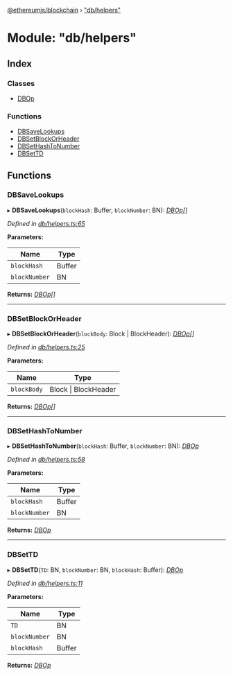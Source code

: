 [@ethereumjs/blockchain](../README.md) › ["db/helpers"](_db_helpers_.md)

# Module: "db/helpers"

## Index

### Classes

* [DBOp](../classes/_db_helpers_.dbop.md)

### Functions

* [DBSaveLookups](_db_helpers_.md#dbsavelookups)
* [DBSetBlockOrHeader](_db_helpers_.md#dbsetblockorheader)
* [DBSetHashToNumber](_db_helpers_.md#dbsethashtonumber)
* [DBSetTD](_db_helpers_.md#dbsettd)

## Functions

###  DBSaveLookups

▸ **DBSaveLookups**(`blockHash`: Buffer, `blockNumber`: BN): *[DBOp](../classes/_db_helpers_.dbop.md)[]*

*Defined in [db/helpers.ts:65](https://github.com/ethereumjs/ethereumjs-vm/blob/master/packages/blockchain/src/db/helpers.ts#L65)*

**Parameters:**

Name | Type |
------ | ------ |
`blockHash` | Buffer |
`blockNumber` | BN |

**Returns:** *[DBOp](../classes/_db_helpers_.dbop.md)[]*

___

###  DBSetBlockOrHeader

▸ **DBSetBlockOrHeader**(`blockBody`: Block | BlockHeader): *[DBOp](../classes/_db_helpers_.dbop.md)[]*

*Defined in [db/helpers.ts:25](https://github.com/ethereumjs/ethereumjs-vm/blob/master/packages/blockchain/src/db/helpers.ts#L25)*

**Parameters:**

Name | Type |
------ | ------ |
`blockBody` | Block &#124; BlockHeader |

**Returns:** *[DBOp](../classes/_db_helpers_.dbop.md)[]*

___

###  DBSetHashToNumber

▸ **DBSetHashToNumber**(`blockHash`: Buffer, `blockNumber`: BN): *[DBOp](../classes/_db_helpers_.dbop.md)*

*Defined in [db/helpers.ts:58](https://github.com/ethereumjs/ethereumjs-vm/blob/master/packages/blockchain/src/db/helpers.ts#L58)*

**Parameters:**

Name | Type |
------ | ------ |
`blockHash` | Buffer |
`blockNumber` | BN |

**Returns:** *[DBOp](../classes/_db_helpers_.dbop.md)*

___

###  DBSetTD

▸ **DBSetTD**(`TD`: BN, `blockNumber`: BN, `blockHash`: Buffer): *[DBOp](../classes/_db_helpers_.dbop.md)*

*Defined in [db/helpers.ts:11](https://github.com/ethereumjs/ethereumjs-vm/blob/master/packages/blockchain/src/db/helpers.ts#L11)*

**Parameters:**

Name | Type |
------ | ------ |
`TD` | BN |
`blockNumber` | BN |
`blockHash` | Buffer |

**Returns:** *[DBOp](../classes/_db_helpers_.dbop.md)*
